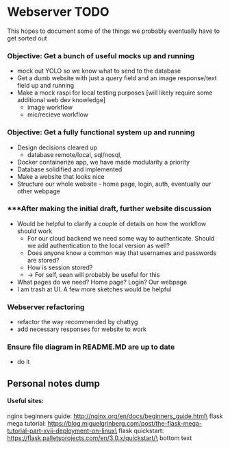 # Webserver TODO

This hopes to document some of the things we probably eventually have to get sorted out


### Objective: Get a bunch of useful mocks up and running
- mock out YOLO so we know what to send to the database
- Get a dumb website with just a query field and an image response/text field up and running
- Make a mock raspi for local testing purposes [will likely require some additional web dev knowledge]
  - image workflow
  - mic/recieve workflow


### Objective: Get a fully functional system up and running
- Design decisions cleared up
  - database remote/local, sql/nosql, 
- Docker containerize app, we have made modularity a priority
- Database solidified and implemented
- Make a website that looks nice
- Structure our whole website - home page, login, auth, eventually our other webpage

### ***After making the initial draft, further website discussion
- Would be helpful to clarify a couple of details on how the workflow should work
  - For our cloud backend we need some way to authenticate. Should we add authentication to the local version as well?
  - Does anyone know a common way that usernames and passwords are stored?
  - How is session stored?
  - -> For self, sean will probably be useful for this
- What pages do we need? Home page? Login? Our webpage
- I am trash at UI. A few more sketches would be helpful

### Webserver refactoring
- refactor the way recommended by chattyg
- add necessary responses for website to work

### Ensure file diagram in README.MD are up to date
- do it

## Personal notes dump
#### Useful sites:
nginx beginners guide: http://nginx.org/en/docs/beginners_guide.html\
flask mega tutorial: https://blog.miguelgrinberg.com/post/the-flask-mega-tutorial-part-xvii-deployment-on-linux\
flask quickstart: https://flask.palletsprojects.com/en/3.0.x/quickstart/\
bottom text




